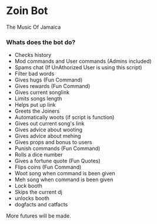 Zoin Bot
========

The Music Of Jamaica


### Whats does the bot do? ###

- Checks history
- Mod commands and User commands (Admins included)
- Spams chat (If UnAthorized User is using this script)
- Filter bad words
- Gives hugs (Fun Command)
- Gives rewards (Fun Command)
- Gives current songlink
- Limits songs length
- Helps put up link
- Greets the Joiners
- Automatically woots (if script is function)
- Gives out current song's link
- Gives advice about wooting
- Gives advice about mehing
- Gives props and bonus to users
- Punish commands (Fun Command)
- Rolls a dice number
- Gives a fortune quote (Fun Quotes)
- Flips coins (Fun Command)
- Woot song when command is been given
- Meh song when command is been given
- Lock booth
- Skips the current dj
- unlocks booth
- dogfacts and catfacts



More futures will be made.
